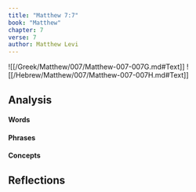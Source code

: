 ```yaml
---
title: "Matthew 7:7"
book: "Matthew"
chapter: 7
verse: 7
author: Matthew Levi
---
```

![[/Greek/Matthew/007/Matthew-007-007G.md#Text]]
![[/Hebrew/Matthew/007/Matthew-007-007H.md#Text]]

## Analysis

#### Words

#### Phrases

#### Concepts

## Reflections
